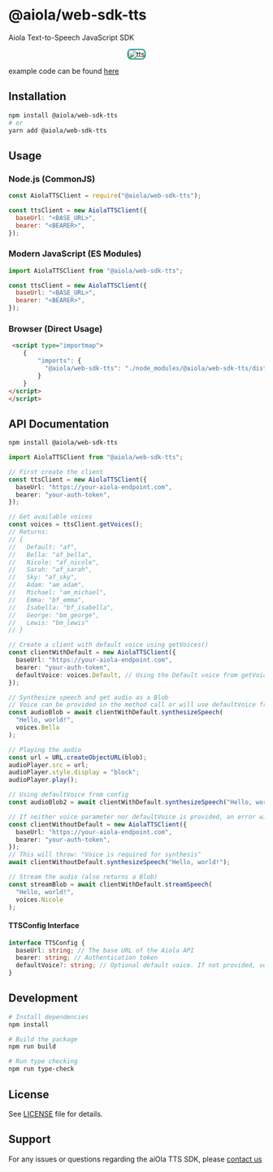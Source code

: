 # @aiola/web-sdk-tts

Aiola Text-to-Speech JavaScript SDK

<div style="display: flex; gap: 20px; justify-content: center;">
  <img src="https://github.com/user-attachments/assets/1745bf3b-ac9c-43a9-a783-7608c34e490e" alt="tts" style="max-width: 60%; border: 2px solid #0e9375; border-radius: 8px;">
</div>

example code can be found [here](https://github.com/aiola-lab/aiola-js-sdk-internal/tree/main/examples/tts-demo)
## Installation

```bash
npm install @aiola/web-sdk-tts
# or
yarn add @aiola/web-sdk-tts
```

## Usage

### Node.js (CommonJS)

```javascript
const AiolaTTSClient = require("@aiola/web-sdk-tts");

const ttsClient = new AiolaTTSClient({
  baseUrl: "<BASE_URL>",
  bearer: "<BEARER>",
});
```

### Modern JavaScript (ES Modules)

```javascript
import AiolaTTSClient from "@aiola/web-sdk-tts";

const ttsClient = new AiolaTTSClient({
  baseUrl: "<BASE_URL>",
  bearer: "<BEARER>",
});
```

### Browser (Direct Usage)

```html
 <script type="importmap">
    {
        "imports": {
          "@aiola/web-sdk-tts": "./node_modules/@aiola/web-sdk-tts/dist/bundle/index.js"
        }
    }
</script>
</script>
```

## API Documentation

```bash
npm install @aiola/web-sdk-tts
```

```typescript
import AiolaTTSClient from "@aiola/web-sdk-tts";

// First create the client
const ttsClient = new AiolaTTSClient({
  baseUrl: "https://your-aiola-endpoint.com",
  bearer: "your-auth-token",
});

// Get available voices
const voices = ttsClient.getVoices();
// Returns:
// {
//   Default: "af",
//   Bella: "af_bella",
//   Nicole: "af_nicole",
//   Sarah: "af_sarah",
//   Sky: "af_sky",
//   Adam: "am_adam",
//   Michael: "am_michael",
//   Emma: "bf_emma",
//   Isabella: "bf_isabella",
//   George: "bm_george",
//   Lewis: "bm_lewis"
// }

// Create a client with default voice using getVoices()
const clientWithDefault = new AiolaTTSClient({
  baseUrl: "https://your-aiola-endpoint.com",
  bearer: "your-auth-token",
  defaultVoice: voices.Default, // Using the Default voice from getVoices()
});

// Synthesize speech and get audio as a Blob
// Voice can be provided in the method call or will use defaultVoice from config
const audioBlob = await clientWithDefault.synthesizeSpeech(
  "Hello, world!",
  voices.Bella
);

// Playing the audio
const url = URL.createObjectURL(blob);
audioPlayer.src = url;
audioPlayer.style.display = "block";
audioPlayer.play();

// Using defaultVoice from config
const audioBlob2 = await clientWithDefault.synthesizeSpeech("Hello, world!");

// If neither voice parameter nor defaultVoice is provided, an error will be thrown
const clientWithoutDefault = new AiolaTTSClient({
  baseUrl: "https://your-aiola-endpoint.com",
  bearer: "your-auth-token",
});
// This will throw: "Voice is required for synthesis"
await clientWithoutDefault.synthesizeSpeech("Hello, world!");

// Stream the audio (also returns a Blob)
const streamBlob = await clientWithDefault.streamSpeech(
  "Hello, world!",
  voices.Nicole
);
```

#### TTSConfig Interface

```typescript
interface TTSConfig {
  baseUrl: string; // The base URL of the Aiola API
  bearer: string; // Authentication token
  defaultVoice?: string; // Optional default voice. If not provided, voice must be specified in method calls
}
```

## Development

```bash
# Install dependencies
npm install

# Build the package
npm run build

# Run type checking
npm run type-check
```

## License

See [LICENSE](LICENSE) file for details.

## Support

For any issues or questions regarding the aiOla TTS SDK, please [contact us](https://aiOla.ai/contact/)
